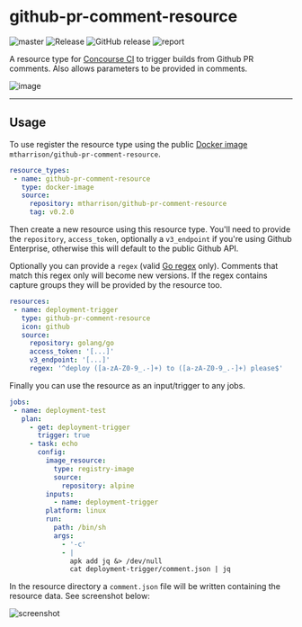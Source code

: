 # github-pr-comment-resource

![master](https://github.com/mtharrison/github-pr-comment-resource/workflows/Master/badge.svg?branch=master) ![Release](https://github.com/mtharrison/github-pr-comment-resource/workflows/Release/badge.svg) ![GitHub release](https://img.shields.io/github/v/release/mtharrison/github-pr-comment-resource) ![report](https://goreportcard.com/badge/github.com/mtharrison/github-pr-comment-resource)

A resource type for [Concourse CI](https://concourse-ci.org/) to trigger builds from Github PR comments. Also allows parameters to be provided in comments.
 
![image](https://cldup.com/beeBL0NNQ3.png)
 
 ---
 
## Usage
 
 To use register the resource type using the public [Docker image](https://hub.docker.com/repository/docker/mtharrison/github-pr-comment-resource) `mtharrison/github-pr-comment-resource`.

 ```yaml
 resource_types:
  - name: github-pr-comment-resource
    type: docker-image
    source:
      repository: mtharrison/github-pr-comment-resource
      tag: v0.2.0
 ```
 Then create a new resource using this resource type. You'll need to provide the `repository`, `access_token`, optionally a `v3_endpoint` if you're using Github Enterprise, otherwise this will default to the public Github API.
 
 Optionally you can provide a `regex` (valid [Go regex](https://golang.org/pkg/regexp/) only). Comments that match this regex only will become new versions. If the regex contains capture groups they will be provided by the resource too.

 ```yaml
resources:
  - name: deployment-trigger
    type: github-pr-comment-resource
    icon: github
    source:
      repository: golang/go
      access_token: '[...]'
      v3_endpoint: '[...]'
      regex: '^deploy ([a-zA-Z0-9_.-]+) to ([a-zA-Z0-9_.-]+) please$'
 ```
 Finally you can use the resource as an input/trigger to any jobs.
 ```yaml
jobs:
  - name: deployment-test
    plan:
      - get: deployment-trigger
        trigger: true
      - task: echo
        config:
          image_resource:
            type: registry-image
            source:
              repository: alpine
          inputs:
            - name: deployment-trigger
          platform: linux
          run:
            path: /bin/sh
            args:
              - '-c'
              - |
                apk add jq &> /dev/null
                cat deployment-trigger/comment.json | jq
 ```
 In the resource directory a `comment.json` file will be written containing the resource data. See screenshot below:
 
 ![screenshot](https://cldup.com/ZyLNgJX85r.png)
